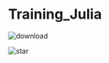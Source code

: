 ﻿# Training_Julia

![download](https://user-images.githubusercontent.com/74482108/128793921-8e986a0f-7510-4f64-af73-fa803978822e.gif)

![star](https://user-images.githubusercontent.com/74482108/128795998-3c2e7981-89ec-44b6-b19f-d11d6031a0c3.png)
